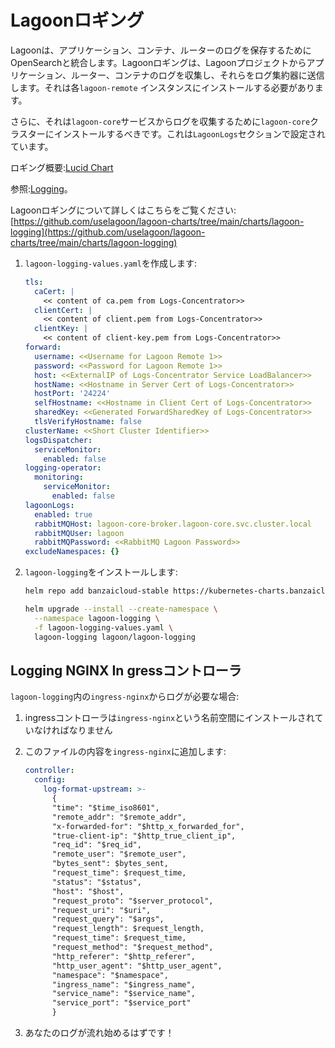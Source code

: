 # Lagoonロギング

Lagoonは、アプリケーション、コンテナ、ルーターのログを保存するためにOpenSearchと統合します。Lagoonロギングは、Lagoonプロジェクトからアプリケーション、ルーター、コンテナのログを収集し、それらをログ集約器に送信します。それは各`lagoon-remote` インスタンスにインストールする必要があります。

さらに、それは`lagoon-core`サービスからログを収集するために`lagoon-core`クラスターにインストールするべきです。これは`LagoonLogs`セクションで設定されています。

ロギング概要:[Lucid Chart](https://lucid.app/lucidchart/70f9610e-cfd7-42e8-8b5b-3d03293a439c/view?page=Uq-x~LhSIxrp&invitationId=inv_4e891071-f795-4ada-bbd3-2ff63b8eb1f7#)

参照:[Logging](../logging/logging.md)。

Lagoonロギングについて詳しくはこちらをご覧ください:[https://github.com/uselagoon/lagoon-charts/tree/main/charts/lagoon-logging](https://github.com/uselagoon/lagoon-charts/tree/main/charts/lagoon-logging)

1. `lagoon-logging-values.yaml`を作成します:

    ```yaml title="lagoon-logging-values.yaml"
    tls:
      caCert: |
        << content of ca.pem from Logs-Concentrator>>
      clientCert: |
        << content of client.pem from Logs-Concentrator>>
      clientKey: |
        << content of client-key.pem from Logs-Concentrator>>
    forward:
      username: <<Username for Lagoon Remote 1>>
      password: <<Password for Lagoon Remote 1>>
      host: <<ExternalIP of Logs-Concentrator Service LoadBalancer>>
      hostName: <<Hostname in Server Cert of Logs-Concentrator>>
      hostPort: '24224'
      selfHostname: <<Hostname in Client Cert of Logs-Concentrator>>
      sharedKey: <<Generated ForwardSharedKey of Logs-Concentrator>>
      tlsVerifyHostname: false
    clusterName: <<Short Cluster Identifier>>
    logsDispatcher:
      serviceMonitor:
        enabled: false
    logging-operator:
      monitoring:
        serviceMonitor:
          enabled: false
    lagoonLogs:
      enabled: true
      rabbitMQHost: lagoon-core-broker.lagoon-core.svc.cluster.local
      rabbitMQUser: lagoon
      rabbitMQPassword: <<RabbitMQ Lagoon Password>>
    excludeNamespaces: {}
    ```

2. `lagoon-logging`をインストールします:

    ```bash title="Install lagoon-logging"
    helm repo add banzaicloud-stable https://kubernetes-charts.banzaicloud.com

    helm upgrade --install --create-namespace \
      --namespace lagoon-logging \
      -f lagoon-logging-values.yaml \
      lagoon-logging lagoon/lagoon-logging
    ```

## Logging NGINX In gressコントローラ

`lagoon-logging`内の`ingress-nginx`からログが必要な場合:

1. ingressコントローラは`ingress-nginx`という名前空間にインストールされていなければなりません
2. このファイルの内容を`ingress-nginx`に追加します:

    ```yaml title="ingress-nginx log-format-upstream"
    controller:
      config:
        log-format-upstream: >-
          {
          "time": "$time_iso8601",
          "remote_addr": "$remote_addr",
          "x-forwarded-for": "$http_x_forwarded_for",
          "true-client-ip": "$http_true_client_ip",
          "req_id": "$req_id",
          "remote_user": "$remote_user",
          "bytes_sent": $bytes_sent,
          "request_time": $request_time,
          "status": "$status",
          "host": "$host",
          "request_proto": "$server_protocol",
          "request_uri": "$uri",
          "request_query": "$args",
          "request_length": $request_length,
          "request_time": $request_time,
          "request_method": "$request_method",
          "http_referer": "$http_referer",
          "http_user_agent": "$http_user_agent",
          "namespace": "$namespace",
          "ingress_name": "$ingress_name",
          "service_name": "$service_name",
          "service_port": "$service_port"
          }
    ```

3. あなたのログが流れ始めるはずです！
